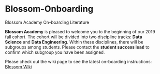 # Blossom-Onboarding
Blossom Academy On-boarding Literature

**Blossom Academy** is pleased to welcome you to the beginning of our 2019 fall cohort.  The cohort will be divided into two discipline tracks: **Data Science** and **Data Engineering**.  Within these disciplines, there will be subgroups among students.  Please contact the **student success lead** to confirm which subgroup you have been assigned.

Please check out the wiki page to see the latest on-boarding instructions: [Blossom Wiki](https://github.com/blossom-academy/Blossom-Onboarding/wiki)

